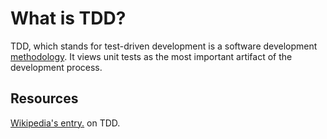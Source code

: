 # What is TDD?
TDD, which stands for test-driven development is a software development [methodology](https://www.google.com/search?q=methodology&oq=methodology). It views unit tests as the most important artifact of the development process.

## Resources
[Wikipedia's entry.](http://en.wikipedia.org/wiki/Test-driven_development) on TDD.
